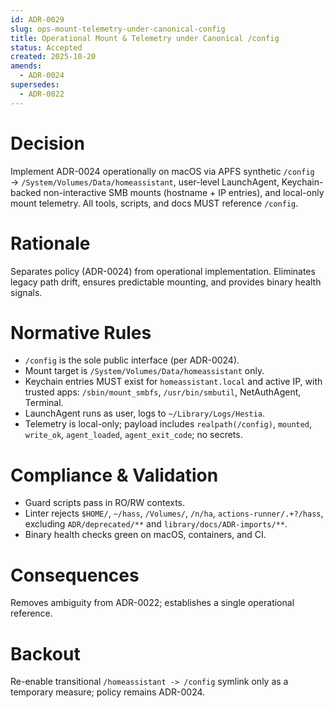 ```yaml
---
id: ADR-0029
slug: ops-mount-telemetry-under-canonical-config
title: Operational Mount & Telemetry under Canonical /config
status: Accepted
created: 2025-10-20
amends:
  - ADR-0024
supersedes:
  - ADR-0022
---
```


# Decision
Implement ADR-0024 operationally on macOS via APFS synthetic `/config` → `/System/Volumes/Data/homeassistant`, user-level LaunchAgent, Keychain-backed non-interactive SMB mounts (hostname + IP entries), and local-only mount telemetry. All tools, scripts, and docs MUST reference `/config`.

# Rationale
Separates policy (ADR-0024) from operational implementation. Eliminates legacy path drift, ensures predictable mounting, and provides binary health signals.

# Normative Rules
- `/config` is the sole public interface (per ADR-0024).
- Mount target is `/System/Volumes/Data/homeassistant` only.
- Keychain entries MUST exist for `homeassistant.local` and active IP, with trusted apps: `/sbin/mount_smbfs`, `/usr/bin/smbutil`, NetAuthAgent, Terminal.
- LaunchAgent runs as user, logs to `~/Library/Logs/Hestia`.
- Telemetry is local-only; payload includes `realpath(/config)`, `mounted`, `write_ok`, `agent_loaded`, `agent_exit_code`; no secrets.

# Compliance & Validation
- Guard scripts pass in RO/RW contexts.
- Linter rejects `$HOME/`, `~/hass`, `/Volumes/`, `/n/ha`, `actions-runner/.+?/hass`, excluding `ADR/deprecated/**` and `library/docs/ADR-imports/**`.
- Binary health checks green on macOS, containers, and CI.

# Consequences
Removes ambiguity from ADR-0022; establishes a single operational reference.

# Backout
Re-enable transitional `/homeassistant -> /config` symlink only as a temporary measure; policy remains ADR-0024.
